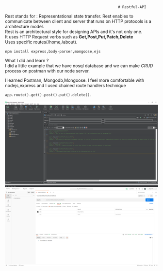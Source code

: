                                                         # Restful-API
Rest stands for : Representational state transfer.
Rest enables to communicate between client and server that runs on HTTP protocols is a architecture model.    
Rest is an architectural style for designing APIs and it's not only one.  
It uses HTTP Request verbs such as **Get,Post,Put,Patch,Delete**  
Uses specific routes(/home,/about).  

```
npm install express,body-parser,mongoose,ejs  
```
What I did and learn ?  
I did a little example that we have nosql database and we can make *CRUD* process on postman with our node server.  

I learned Postman, Mongodb,Mongoose. I feel more comfortable with nodejs,express and I used chained route handlers technique 
```
app.route().get().post().put().delete().  
```
![alt text](https://github.com/Burakkepuc/Restful-API/blob/master/MongoDB_Studio3T.png)
![alt text](https://github.com/Burakkepuc/Restful-API/blob/master/postMan.png)

